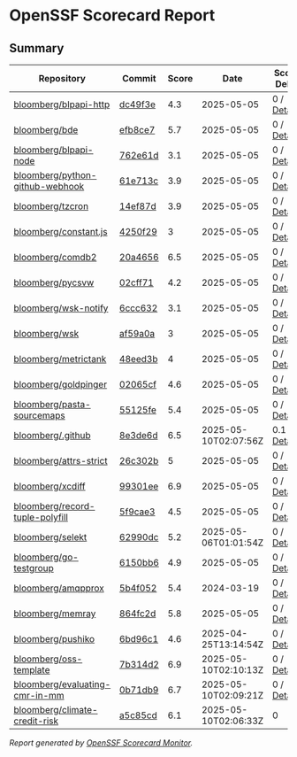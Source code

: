 # OpenSSF Scorecard Report

## Summary

| Repository | Commit | Score | Date | Score Delta | Report | StepSecurity |
| -- | -- | -- | -- | -- | -- | -- |
| [bloomberg/blpapi-http](https://github.com/bloomberg/blpapi-http) | [dc49f3e](https://github.com/bloomberg/blpapi-http/commit/dc49f3ecdcb8b4807049129c998449c88bfcced2) | 4.3 | 2025-05-05 | 0 / [Details](https://ossf.github.io/scorecard-visualizer/#/projects/github.com/bloomberg/blpapi-http/compare/dc49f3ecdcb8b4807049129c998449c88bfcced2/dc49f3ecdcb8b4807049129c998449c88bfcced2) | [View](https://ossf.github.io/scorecard-visualizer/#/projects/github.com/bloomberg/blpapi-http/commit/dc49f3ecdcb8b4807049129c998449c88bfcced2) | [Fix it](https://app.stepsecurity.io/securerepo?repo=bloomberg/blpapi-http) |
| [bloomberg/bde](https://github.com/bloomberg/bde) | [efb8ce7](https://github.com/bloomberg/bde/commit/efb8ce77a70f3e0a9cf2fdc061950ebd512e779e) | 5.7 | 2025-05-05 | 0 / [Details](https://ossf.github.io/scorecard-visualizer/#/projects/github.com/bloomberg/bde/compare/978f5fe2be643f35804dcd767552222a3e0682d4/efb8ce77a70f3e0a9cf2fdc061950ebd512e779e) | [View](https://ossf.github.io/scorecard-visualizer/#/projects/github.com/bloomberg/bde/commit/efb8ce77a70f3e0a9cf2fdc061950ebd512e779e) | [Fix it](https://app.stepsecurity.io/securerepo?repo=bloomberg/bde) |
| [bloomberg/blpapi-node](https://github.com/bloomberg/blpapi-node) | [762e61d](https://github.com/bloomberg/blpapi-node/commit/762e61d7593f6f4c24801b3ee685f27760d6b2a8) | 3.1 | 2025-05-05 | 0 / [Details](https://ossf.github.io/scorecard-visualizer/#/projects/github.com/bloomberg/blpapi-node/compare/762e61d7593f6f4c24801b3ee685f27760d6b2a8/762e61d7593f6f4c24801b3ee685f27760d6b2a8) | [View](https://ossf.github.io/scorecard-visualizer/#/projects/github.com/bloomberg/blpapi-node/commit/762e61d7593f6f4c24801b3ee685f27760d6b2a8) | [Fix it](https://app.stepsecurity.io/securerepo?repo=bloomberg/blpapi-node) |
| [bloomberg/python-github-webhook](https://github.com/bloomberg/python-github-webhook) | [61e713c](https://github.com/bloomberg/python-github-webhook/commit/61e713c3781e2de6e327554be54095df2d666604) | 3.9 | 2025-05-05 | 0 / [Details](https://ossf.github.io/scorecard-visualizer/#/projects/github.com/bloomberg/python-github-webhook/compare/61e713c3781e2de6e327554be54095df2d666604/61e713c3781e2de6e327554be54095df2d666604) | [View](https://ossf.github.io/scorecard-visualizer/#/projects/github.com/bloomberg/python-github-webhook/commit/61e713c3781e2de6e327554be54095df2d666604) | [Fix it](https://app.stepsecurity.io/securerepo?repo=bloomberg/python-github-webhook) |
| [bloomberg/tzcron](https://github.com/bloomberg/tzcron) | [14ef87d](https://github.com/bloomberg/tzcron/commit/14ef87dd31f1227fa49b6f4c8cf596bf3182f5cf) | 3.9 | 2025-05-05 | 0 / [Details](https://ossf.github.io/scorecard-visualizer/#/projects/github.com/bloomberg/tzcron/compare/14ef87dd31f1227fa49b6f4c8cf596bf3182f5cf/14ef87dd31f1227fa49b6f4c8cf596bf3182f5cf) | [View](https://ossf.github.io/scorecard-visualizer/#/projects/github.com/bloomberg/tzcron/commit/14ef87dd31f1227fa49b6f4c8cf596bf3182f5cf) | [Fix it](https://app.stepsecurity.io/securerepo?repo=bloomberg/tzcron) |
| [bloomberg/constant.js](https://github.com/bloomberg/constant.js) | [4250f29](https://github.com/bloomberg/constant.js/commit/4250f2977da6ab74c967bdf9bdedefa9c268e43d) | 3 | 2025-05-05 | 0 / [Details](https://ossf.github.io/scorecard-visualizer/#/projects/github.com/bloomberg/constant.js/compare/4250f2977da6ab74c967bdf9bdedefa9c268e43d/4250f2977da6ab74c967bdf9bdedefa9c268e43d) | [View](https://ossf.github.io/scorecard-visualizer/#/projects/github.com/bloomberg/constant.js/commit/4250f2977da6ab74c967bdf9bdedefa9c268e43d) | [Fix it](https://app.stepsecurity.io/securerepo?repo=bloomberg/constant.js) |
| [bloomberg/comdb2](https://github.com/bloomberg/comdb2) | [20a4656](https://github.com/bloomberg/comdb2/commit/20a4656c2a865f3e05ba08dba5badf359bb3f9b8) | 6.5 | 2025-05-05 | 0 / [Details](https://ossf.github.io/scorecard-visualizer/#/projects/github.com/bloomberg/comdb2/compare/78e4b6237eb308d8a003454743dbe26de492c13c/20a4656c2a865f3e05ba08dba5badf359bb3f9b8) | [View](https://ossf.github.io/scorecard-visualizer/#/projects/github.com/bloomberg/comdb2/commit/20a4656c2a865f3e05ba08dba5badf359bb3f9b8) | [Fix it](https://app.stepsecurity.io/securerepo?repo=bloomberg/comdb2) |
| [bloomberg/pycsvw](https://github.com/bloomberg/pycsvw) | [02cff71](https://github.com/bloomberg/pycsvw/commit/02cff71c8a74171b88ebb9514c0202da60cdc42a) | 4.2 | 2025-05-05 | 0 / [Details](https://ossf.github.io/scorecard-visualizer/#/projects/github.com/bloomberg/pycsvw/compare/02cff71c8a74171b88ebb9514c0202da60cdc42a/02cff71c8a74171b88ebb9514c0202da60cdc42a) | [View](https://ossf.github.io/scorecard-visualizer/#/projects/github.com/bloomberg/pycsvw/commit/02cff71c8a74171b88ebb9514c0202da60cdc42a) | [Fix it](https://app.stepsecurity.io/securerepo?repo=bloomberg/pycsvw) |
| [bloomberg/wsk-notify](https://github.com/bloomberg/wsk-notify) | [6ccc632](https://github.com/bloomberg/wsk-notify/commit/6ccc63206c4ae05b9a38354ddd96593e09b8cd01) | 3.1 | 2025-05-05 | 0 / [Details](https://ossf.github.io/scorecard-visualizer/#/projects/github.com/bloomberg/wsk-notify/compare/6ccc63206c4ae05b9a38354ddd96593e09b8cd01/6ccc63206c4ae05b9a38354ddd96593e09b8cd01) | [View](https://ossf.github.io/scorecard-visualizer/#/projects/github.com/bloomberg/wsk-notify/commit/6ccc63206c4ae05b9a38354ddd96593e09b8cd01) | [Fix it](https://app.stepsecurity.io/securerepo?repo=bloomberg/wsk-notify) |
| [bloomberg/wsk](https://github.com/bloomberg/wsk) | [af59a0a](https://github.com/bloomberg/wsk/commit/af59a0a1b59401a24516114639f95706113257c3) | 3 | 2025-05-05 | 0 / [Details](https://ossf.github.io/scorecard-visualizer/#/projects/github.com/bloomberg/wsk/compare/af59a0a1b59401a24516114639f95706113257c3/af59a0a1b59401a24516114639f95706113257c3) | [View](https://ossf.github.io/scorecard-visualizer/#/projects/github.com/bloomberg/wsk/commit/af59a0a1b59401a24516114639f95706113257c3) | [Fix it](https://app.stepsecurity.io/securerepo?repo=bloomberg/wsk) |
| [bloomberg/metrictank](https://github.com/bloomberg/metrictank) | [48eed3b](https://github.com/bloomberg/metrictank/commit/48eed3b15dce8d9d65738d106e53a6f96f05db43) | 4 | 2025-05-05 | 0 / [Details](https://ossf.github.io/scorecard-visualizer/#/projects/github.com/bloomberg/metrictank/compare/48eed3b15dce8d9d65738d106e53a6f96f05db43/48eed3b15dce8d9d65738d106e53a6f96f05db43) | [View](https://ossf.github.io/scorecard-visualizer/#/projects/github.com/bloomberg/metrictank/commit/48eed3b15dce8d9d65738d106e53a6f96f05db43) | [Fix it](https://app.stepsecurity.io/securerepo?repo=bloomberg/metrictank) |
| [bloomberg/goldpinger](https://github.com/bloomberg/goldpinger) | [02065cf](https://github.com/bloomberg/goldpinger/commit/02065cf8128f4e77e06d542ef658fd3f0bf457cd) | 4.6 | 2025-05-05 | 0 / [Details](https://ossf.github.io/scorecard-visualizer/#/projects/github.com/bloomberg/goldpinger/compare/02065cf8128f4e77e06d542ef658fd3f0bf457cd/02065cf8128f4e77e06d542ef658fd3f0bf457cd) | [View](https://ossf.github.io/scorecard-visualizer/#/projects/github.com/bloomberg/goldpinger/commit/02065cf8128f4e77e06d542ef658fd3f0bf457cd) | [Fix it](https://app.stepsecurity.io/securerepo?repo=bloomberg/goldpinger) |
| [bloomberg/pasta-sourcemaps](https://github.com/bloomberg/pasta-sourcemaps) | [55125fe](https://github.com/bloomberg/pasta-sourcemaps/commit/55125fedb47f3790a9a22f24080317d999ad6a5e) | 5.4 | 2025-05-05 | 0 / [Details](https://ossf.github.io/scorecard-visualizer/#/projects/github.com/bloomberg/pasta-sourcemaps/compare/55125fedb47f3790a9a22f24080317d999ad6a5e/55125fedb47f3790a9a22f24080317d999ad6a5e) | [View](https://ossf.github.io/scorecard-visualizer/#/projects/github.com/bloomberg/pasta-sourcemaps/commit/55125fedb47f3790a9a22f24080317d999ad6a5e) | [Fix it](https://app.stepsecurity.io/securerepo?repo=bloomberg/pasta-sourcemaps) |
| [bloomberg/.github](https://github.com/bloomberg/.github) | [8e3de6d](https://github.com/bloomberg/.github/commit/8e3de6d7ff2cd581a329720530ddadaa550b24f0) | 6.5 | 2025-05-10T02:07:56Z | 0.1 / [Details](https://ossf.github.io/scorecard-visualizer/#/projects/github.com/bloomberg/.github/compare/ea5092062c0faaa7db888df331c2c1169e3ec274/8e3de6d7ff2cd581a329720530ddadaa550b24f0) | [View](https://ossf.github.io/scorecard-visualizer/#/projects/github.com/bloomberg/.github/commit/8e3de6d7ff2cd581a329720530ddadaa550b24f0) | [Fix it](https://app.stepsecurity.io/securerepo?repo=bloomberg/.github) |
| [bloomberg/attrs-strict](https://github.com/bloomberg/attrs-strict) | [26c302b](https://github.com/bloomberg/attrs-strict/commit/26c302b8e2cad9e10c098c3253c7d1877f89f3d4) | 5 | 2025-05-05 | 0 / [Details](https://ossf.github.io/scorecard-visualizer/#/projects/github.com/bloomberg/attrs-strict/compare/26c302b8e2cad9e10c098c3253c7d1877f89f3d4/26c302b8e2cad9e10c098c3253c7d1877f89f3d4) | [View](https://ossf.github.io/scorecard-visualizer/#/projects/github.com/bloomberg/attrs-strict/commit/26c302b8e2cad9e10c098c3253c7d1877f89f3d4) | [Fix it](https://app.stepsecurity.io/securerepo?repo=bloomberg/attrs-strict) |
| [bloomberg/xcdiff](https://github.com/bloomberg/xcdiff) | [99301ee](https://github.com/bloomberg/xcdiff/commit/99301ee4578224f0660a1312abc465c5a37176c5) | 6.9 | 2025-05-05 | 0 / [Details](https://ossf.github.io/scorecard-visualizer/#/projects/github.com/bloomberg/xcdiff/compare/99301ee4578224f0660a1312abc465c5a37176c5/99301ee4578224f0660a1312abc465c5a37176c5) | [View](https://ossf.github.io/scorecard-visualizer/#/projects/github.com/bloomberg/xcdiff/commit/99301ee4578224f0660a1312abc465c5a37176c5) | [Fix it](https://app.stepsecurity.io/securerepo?repo=bloomberg/xcdiff) |
| [bloomberg/record-tuple-polyfill](https://github.com/bloomberg/record-tuple-polyfill) | [5f9cae3](https://github.com/bloomberg/record-tuple-polyfill/commit/5f9cae34f0d331c4836efbc9cd618836c03e75f5) | 4.5 | 2025-05-05 | 0 / [Details](https://ossf.github.io/scorecard-visualizer/#/projects/github.com/bloomberg/record-tuple-polyfill/compare/5f9cae34f0d331c4836efbc9cd618836c03e75f5/5f9cae34f0d331c4836efbc9cd618836c03e75f5) | [View](https://ossf.github.io/scorecard-visualizer/#/projects/github.com/bloomberg/record-tuple-polyfill/commit/5f9cae34f0d331c4836efbc9cd618836c03e75f5) | [Fix it](https://app.stepsecurity.io/securerepo?repo=bloomberg/record-tuple-polyfill) |
| [bloomberg/selekt](https://github.com/bloomberg/selekt) | [62990dc](https://github.com/bloomberg/selekt/commit/62990dce036167394160d73245643445aaabad5e) | 5.2 | 2025-05-06T01:01:54Z | 0 / [Details](https://ossf.github.io/scorecard-visualizer/#/projects/github.com/bloomberg/selekt/compare/62990dce036167394160d73245643445aaabad5e/62990dce036167394160d73245643445aaabad5e) | [View](https://ossf.github.io/scorecard-visualizer/#/projects/github.com/bloomberg/selekt/commit/62990dce036167394160d73245643445aaabad5e) | [Fix it](https://app.stepsecurity.io/securerepo?repo=bloomberg/selekt) |
| [bloomberg/go-testgroup](https://github.com/bloomberg/go-testgroup) | [6150bb6](https://github.com/bloomberg/go-testgroup/commit/6150bb66b99b42900810089a9c784bbc808bd571) | 4.9 | 2025-05-05 | 0 / [Details](https://ossf.github.io/scorecard-visualizer/#/projects/github.com/bloomberg/go-testgroup/compare/6150bb66b99b42900810089a9c784bbc808bd571/6150bb66b99b42900810089a9c784bbc808bd571) | [View](https://ossf.github.io/scorecard-visualizer/#/projects/github.com/bloomberg/go-testgroup/commit/6150bb66b99b42900810089a9c784bbc808bd571) | [Fix it](https://app.stepsecurity.io/securerepo?repo=bloomberg/go-testgroup) |
| [bloomberg/amqpprox](https://github.com/bloomberg/amqpprox) | [5b4f052](https://github.com/bloomberg/amqpprox/commit/5b4f0521c1cafed640c56eaee6a2612641a07e01) | 5.4 | 2024-03-19 | 0 / [Details](https://ossf.github.io/scorecard-visualizer/#/projects/github.com/bloomberg/amqpprox/compare/5b4f0521c1cafed640c56eaee6a2612641a07e01/5b4f0521c1cafed640c56eaee6a2612641a07e01) | [View](https://ossf.github.io/scorecard-visualizer/#/projects/github.com/bloomberg/amqpprox/commit/5b4f0521c1cafed640c56eaee6a2612641a07e01) | [Fix it](https://app.stepsecurity.io/securerepo?repo=bloomberg/amqpprox) |
| [bloomberg/memray](https://github.com/bloomberg/memray) | [864fc2d](https://github.com/bloomberg/memray/commit/864fc2df02c7ccde7a0578ddf79ae062b89b3658) | 5.8 | 2025-05-05 | 0 / [Details](https://ossf.github.io/scorecard-visualizer/#/projects/github.com/bloomberg/memray/compare/864fc2df02c7ccde7a0578ddf79ae062b89b3658/864fc2df02c7ccde7a0578ddf79ae062b89b3658) | [View](https://ossf.github.io/scorecard-visualizer/#/projects/github.com/bloomberg/memray/commit/864fc2df02c7ccde7a0578ddf79ae062b89b3658) | [Fix it](https://app.stepsecurity.io/securerepo?repo=bloomberg/memray) |
| [bloomberg/pushiko](https://github.com/bloomberg/pushiko) | [6bd96c1](https://github.com/bloomberg/pushiko/commit/6bd96c17d98a7084305b008d081bb053e17fbee7) | 4.6 | 2025-04-25T13:14:54Z | 0 / [Details](https://ossf.github.io/scorecard-visualizer/#/projects/github.com/bloomberg/pushiko/compare/6bd96c17d98a7084305b008d081bb053e17fbee7/6bd96c17d98a7084305b008d081bb053e17fbee7) | [View](https://ossf.github.io/scorecard-visualizer/#/projects/github.com/bloomberg/pushiko/commit/6bd96c17d98a7084305b008d081bb053e17fbee7) | [Fix it](https://app.stepsecurity.io/securerepo?repo=bloomberg/pushiko) |
| [bloomberg/oss-template](https://github.com/bloomberg/oss-template) | [7b314d2](https://github.com/bloomberg/oss-template/commit/7b314d2d1334152969d8e0f1941e575f662729b7) | 6.9 | 2025-05-10T02:10:13Z | 0 / [Details](https://ossf.github.io/scorecard-visualizer/#/projects/github.com/bloomberg/oss-template/compare/a9416be4ebd8a245929bfa623c55cd09f21c0699/7b314d2d1334152969d8e0f1941e575f662729b7) | [View](https://ossf.github.io/scorecard-visualizer/#/projects/github.com/bloomberg/oss-template/commit/7b314d2d1334152969d8e0f1941e575f662729b7) | [Fix it](https://app.stepsecurity.io/securerepo?repo=bloomberg/oss-template) |
| [bloomberg/evaluating-cmr-in-mm](https://github.com/bloomberg/evaluating-cmr-in-mm) | [0b71db9](https://github.com/bloomberg/evaluating-cmr-in-mm/commit/0b71db9cf16f9b5d9cd536f7a5a42b0bd1174801) | 6.7 | 2025-05-10T02:09:21Z | 0 / [Details](https://ossf.github.io/scorecard-visualizer/#/projects/github.com/bloomberg/evaluating-cmr-in-mm/compare/0b71db9cf16f9b5d9cd536f7a5a42b0bd1174801/0b71db9cf16f9b5d9cd536f7a5a42b0bd1174801) | [View](https://ossf.github.io/scorecard-visualizer/#/projects/github.com/bloomberg/evaluating-cmr-in-mm/commit/0b71db9cf16f9b5d9cd536f7a5a42b0bd1174801) | [Fix it](https://app.stepsecurity.io/securerepo?repo=bloomberg/evaluating-cmr-in-mm) |
| [bloomberg/climate-credit-risk](https://github.com/bloomberg/climate-credit-risk) | [a5c85cd](https://github.com/bloomberg/climate-credit-risk/commit/a5c85cd26a422385adf67a28de7691b22e4abbc1) | 6.1 | 2025-05-10T02:06:33Z | 0 | [View](https://ossf.github.io/scorecard-visualizer/#/projects/github.com/bloomberg/climate-credit-risk/commit/a5c85cd26a422385adf67a28de7691b22e4abbc1) | [Fix it](https://app.stepsecurity.io/securerepo?repo=bloomberg/climate-credit-risk) |

_Report generated by [OpenSSF Scorecard Monitor](https://github.com/ossf/scorecard-monitor)._
